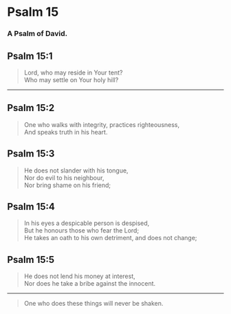 # Psalm 15

### A Psalm of David.

## Psalm 15:1

> Lord, who may reside in Your tent?  
> Who may settle on Your holy hill?

---

## Psalm 15:2

> One who walks with integrity, practices righteousness,  
> And speaks truth in his heart.

## Psalm 15:3

> He does not slander with his tongue,  
> Nor do evil to his neighbour,  
> Nor bring shame on his friend;

## Psalm 15:4

> In his eyes a despicable person is despised,  
> But he honours those who fear the Lord;  
> He takes an oath to his own detriment, and does not change;

## Psalm 15:5

> He does not lend his money at interest,  
> Nor does he take a bribe against the innocent.

---

> One who does these things will never be shaken.
